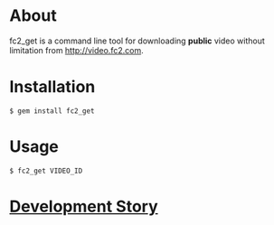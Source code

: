 # About

fc2_get is a command line tool for downloading **public** video without limitation from http://video.fc2.com.

# Installation

    $ gem install fc2_get

# Usage

    $ fc2_get VIDEO_ID

# [Development Story](http://tonytonyjan.net/2014/06/28/fcfc-movie-downloader/)
